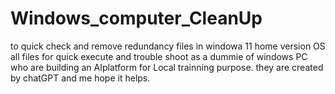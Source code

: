 # Windows_computer_CleanUp
to quick check and remove redundancy files in windowa 11 home version OS
all files for quick execute and trouble shoot as a dummie of windows PC who are building an AIplatform for Local trainning purpose.
they are created by chatGPT and me
hope it helps.
